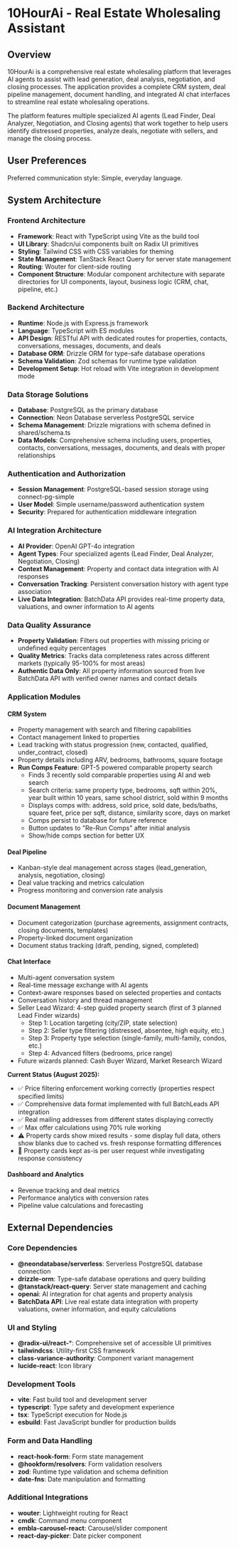 # 10HourAi - Real Estate Wholesaling Assistant

## Overview

10HourAi is a comprehensive real estate wholesaling platform that leverages AI agents to assist with lead generation, deal analysis, negotiation, and closing processes. The application provides a complete CRM system, deal pipeline management, document handling, and integrated AI chat interfaces to streamline real estate wholesaling operations.

The platform features multiple specialized AI agents (Lead Finder, Deal Analyzer, Negotiation, and Closing agents) that work together to help users identify distressed properties, analyze deals, negotiate with sellers, and manage the closing process.

## User Preferences

Preferred communication style: Simple, everyday language.

## System Architecture

### Frontend Architecture
- **Framework**: React with TypeScript using Vite as the build tool
- **UI Library**: Shadcn/ui components built on Radix UI primitives
- **Styling**: Tailwind CSS with CSS variables for theming
- **State Management**: TanStack React Query for server state management
- **Routing**: Wouter for client-side routing
- **Component Structure**: Modular component architecture with separate directories for UI components, layout, business logic (CRM, chat, pipeline, etc.)

### Backend Architecture
- **Runtime**: Node.js with Express.js framework
- **Language**: TypeScript with ES modules
- **API Design**: RESTful API with dedicated routes for properties, contacts, conversations, messages, documents, and deals
- **Database ORM**: Drizzle ORM for type-safe database operations
- **Schema Validation**: Zod schemas for runtime type validation
- **Development Setup**: Hot reload with Vite integration in development mode

### Data Storage Solutions
- **Database**: PostgreSQL as the primary database
- **Connection**: Neon Database serverless PostgreSQL service
- **Schema Management**: Drizzle migrations with schema defined in shared/schema.ts
- **Data Models**: Comprehensive schema including users, properties, contacts, conversations, messages, documents, and deals with proper relationships

### Authentication and Authorization
- **Session Management**: PostgreSQL-based session storage using connect-pg-simple
- **User Model**: Simple username/password authentication system
- **Security**: Prepared for authentication middleware integration

### AI Integration Architecture
- **AI Provider**: OpenAI GPT-4o integration
- **Agent Types**: Four specialized agents (Lead Finder, Deal Analyzer, Negotiation, Closing)
- **Context Management**: Property and contact data integration with AI responses
- **Conversation Tracking**: Persistent conversation history with agent type association
- **Live Data Integration**: BatchData API provides real-time property data, valuations, and owner information to AI agents

### Data Quality Assurance
- **Property Validation**: Filters out properties with missing pricing or undefined equity percentages
- **Quality Metrics**: Tracks data completeness rates across different markets (typically 95-100% for most areas)
- **Authentic Data Only**: All property information sourced from live BatchData API with verified owner names and contact details

### Application Modules

#### CRM System
- Property management with search and filtering capabilities
- Contact management linked to properties
- Lead tracking with status progression (new, contacted, qualified, under_contract, closed)
- Property details including ARV, bedrooms, bathrooms, square footage
- **Run Comps Feature**: GPT-5 powered comparable property search
  - Finds 3 recently sold comparable properties using AI and web search
  - Search criteria: same property type, bedrooms, sqft within 20%, year built within 10 years, same school district, sold within 9 months
  - Displays comps with: address, sold price, sold date, beds/baths, square feet, price per sqft, distance, similarity score, days on market
  - Comps persist to database for future reference
  - Button updates to "Re-Run Comps" after initial analysis
  - Show/hide comps section for better UX

#### Deal Pipeline
- Kanban-style deal management across stages (lead_generation, analysis, negotiation, closing)
- Deal value tracking and metrics calculation
- Progress monitoring and conversion rate analysis

#### Document Management
- Document categorization (purchase agreements, assignment contracts, closing documents, templates)
- Property-linked document organization
- Document status tracking (draft, pending, signed, completed)

#### Chat Interface
- Multi-agent conversation system
- Real-time message exchange with AI agents
- Context-aware responses based on selected properties and contacts
- Conversation history and thread management
- Seller Lead Wizard: 4-step guided property search (first of 3 planned Lead Finder wizards)
  - Step 1: Location targeting (city/ZIP, state selection)
  - Step 2: Seller type filtering (distressed, absentee, high equity, etc.)
  - Step 3: Property type selection (single-family, multi-family, condos, etc.)
  - Step 4: Advanced filters (bedrooms, price range)
- Future wizards planned: Cash Buyer Wizard, Market Research Wizard

**Current Status (August 2025):**
- ✅ Price filtering enforcement working correctly (properties respect specified limits)
- ✅ Comprehensive data format implemented with full BatchLeads API integration
- ✅ Real mailing addresses from different states displaying correctly
- ✅ Max offer calculations using 70% rule working
- ⚠️ Property cards show mixed results - some display full data, others show blanks due to cached vs. fresh response formatting differences
- 🔧 Property cards kept as-is per user request while investigating response consistency

#### Dashboard and Analytics
- Revenue tracking and deal metrics
- Performance analytics with conversion rates
- Pipeline value calculations and forecasting

## External Dependencies

### Core Dependencies
- **@neondatabase/serverless**: Serverless PostgreSQL database connection
- **drizzle-orm**: Type-safe database operations and query building
- **@tanstack/react-query**: Server state management and caching
- **openai**: AI integration for chat agents and property analysis
- **BatchData API**: Live real estate data integration with property valuations, owner information, and equity calculations

### UI and Styling
- **@radix-ui/react-***: Comprehensive set of accessible UI primitives
- **tailwindcss**: Utility-first CSS framework
- **class-variance-authority**: Component variant management
- **lucide-react**: Icon library

### Development Tools
- **vite**: Fast build tool and development server
- **typescript**: Type safety and development experience
- **tsx**: TypeScript execution for Node.js
- **esbuild**: Fast JavaScript bundler for production builds

### Form and Data Handling
- **react-hook-form**: Form state management
- **@hookform/resolvers**: Form validation resolvers
- **zod**: Runtime type validation and schema definition
- **date-fns**: Date manipulation and formatting

### Additional Integrations
- **wouter**: Lightweight routing for React
- **cmdk**: Command menu component
- **embla-carousel-react**: Carousel/slider component
- **react-day-picker**: Date picker component